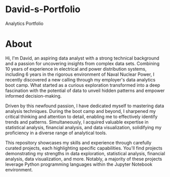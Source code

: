# David-s-Portfolio
Analytics Portfolio

# About
Hi, I'm David, an aspiring data analyst with a strong technical background and a passion for uncovering insights from complex data sets. Combining 10 years of experience in electrical and power distribution systems, including 6 years in the rigorous environment of Naval Nuclear Power, I recently discovered a new calling through my employer's data analytics boot camp. What started as a curious exploration transformed into a deep fascination with the potential of data to unveil hidden patterns and empower informed decision-making.

Driven by this newfound passion, I have dedicated myself to mastering data analysis techniques. During the boot camp and beyond, I sharpened my critical thinking and attention to detail, enabling me to effectively identify trends and patterns. Simultaneously, I acquired valuable expertise in statistical analysis, financial analysis, and data visualization, solidifying my proficiency in a diverse range of analytical tools.

This repository showcases my skills and experience through carefully curated projects, each highlighting specific capabilities. You'll find projects demonstrating my strengths in data exploration, statistical analysis, financial analysis, data visualization, and more. Notably, a majority of these projects leverage Python programming languages within the Jupyter Notebook environment.
